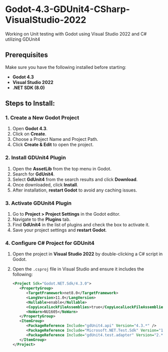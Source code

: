 # Godot-4.3-GDUnit4-CSharp-VisualStudio-2022
Working on Unit testing with Godot using Visual Studio 2022 and C# utilizing GDUnit4

## Prerequisites
Make sure you have the following installed before starting:

- **Godot 4.3**
- **Visual Studio 2022**
- **.NET SDK (8.0)**

## Steps to Install:

### 1. Create a New Godot Project
1. Open **Godot 4.3**.
2. Click on **Create**.
3. Choose a Project Name and Project Path.
5. Click **Create & Edit** to open the project.

### 2. Install GDUnit4 Plugin
1. Open the **AssetLib** from the top menu in Godot.
2. Search for **GdUnit4**.
3. Select **GdUnit4** from the search results and click **Download**.
4. Once downloaded, click **Install**.
5. After installation, **restart Godot** to avoid any caching issues.

### 3. Activate GDUnit4 Plugin
1. Go to **Project > Project Settings** in the Godot editor.
2. Navigate to the **Plugins** tab.
3. Find **GdUnit4** in the list of plugins and check the box to activate it.
4. Save your project settings and **restart Godot**.

### 4. Configure C# Project for GDUnit4
1. Open the project in **Visual Studio 2022** by double-clicking a C# script in Godot.
2. Open the `.csproj` file in Visual Studio and ensure it includes the following:

   ```xml
   <Project Sdk="Godot.NET.Sdk/4.3.0">
      <PropertyGroup>
         <TargetFramework>net8.0</TargetFramework>
         <LangVersion>11.0</LangVersion>
         <Nullable>enable</Nullable>
         <CopyLocalLockFileAssemblies>true</CopyLocalLockFileAssemblies>
         <NoWarn>NU1605</NoWarn>
      </PropertyGroup>
      <ItemGroup>
         <PackageReference Include="gdUnit4.api" Version="4.3.*" />
         <PackageReference Include="Microsoft.NET.Test.Sdk" Version="17.9.0" />
         <PackageReference Include="gdUnit4.test.adapter" Version="2.*" />
      </ItemGroup>
   </Project>

